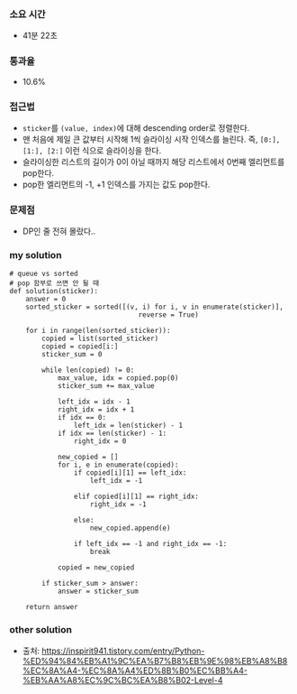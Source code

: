 ### 소요 시간
- 41분 22초

### 통과율
- 10.6%

### 접근법
- `sticker`를 `(value, index)`에 대해 descending order로 정렬한다.
- 맨 처음에 제일 큰 값부터 시작해 1씩 슬라이싱 시작 인덱스를 늘린다. 즉, `[0:], [1:], [2:]` 이런 식으로 슬라이싱을 한다.
- 슬라이싱한 리스트의 길이가 0이 아닐 때까지 해당 리스트에서 0번째 엘리먼트를 pop한다.
- pop한 엘리먼트의 -1, +1 인덱스를 가지는 값도 pop한다.

### 문제점
- DP인 줄 전혀 몰랐다..

### my solution
```
# queue vs sorted
# pop 함부로 쓰면 안 될 때 
def solution(sticker):
    answer = 0
    sorted_sticker = sorted([(v, i) for i, v in enumerate(sticker)],
                                reverse = True)
    
    for i in range(len(sorted_sticker)):
        copied = list(sorted_sticker)
        copied = copied[i:]
        sticker_sum = 0
        
        while len(copied) != 0:
            max_value, idx = copied.pop(0)
            sticker_sum += max_value
            
            left_idx = idx - 1
            right_idx = idx + 1
            if idx == 0:
                left_idx = len(sticker) - 1
            if idx == len(sticker) - 1:
                right_idx = 0
            
            new_copied = []
            for i, e in enumerate(copied):
                if copied[i][1] == left_idx:
                    left_idx = -1
                
                elif copied[i][1] == right_idx:
                    right_idx = -1 
                
                else:
                    new_copied.append(e)
                
                if left_idx == -1 and right_idx == -1:
                    break
            
            copied = new_copied
        
        if sticker_sum > answer:
            answer = sticker_sum
        
    return answer
```
### other solution
- 출처: https://inspirit941.tistory.com/entry/Python-%ED%94%84%EB%A1%9C%EA%B7%B8%EB%9E%98%EB%A8%B8%EC%8A%A4-%EC%8A%A4%ED%8B%B0%EC%BB%A4-%EB%AA%A8%EC%9C%BC%EA%B8%B02-Level-4